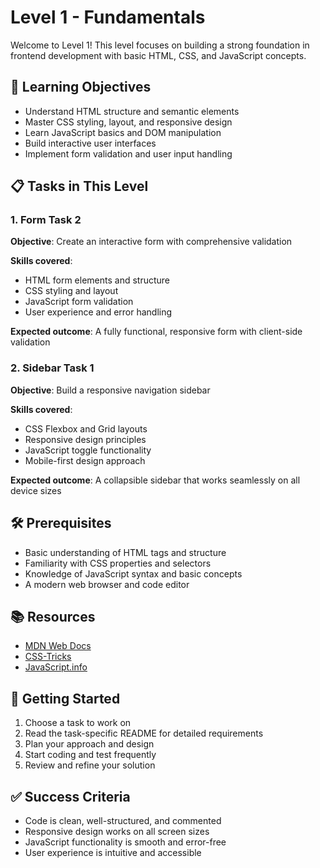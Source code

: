 # Level 1 - Fundamentals

Welcome to Level 1! This level focuses on building a strong foundation in frontend development with basic HTML, CSS, and JavaScript concepts.

## 🎯 Learning Objectives

- Understand HTML structure and semantic elements
- Master CSS styling, layout, and responsive design
- Learn JavaScript basics and DOM manipulation
- Build interactive user interfaces
- Implement form validation and user input handling

## 📋 Tasks in This Level

### 1. Form Task 2
**Objective**: Create an interactive form with comprehensive validation

**Skills covered**:
- HTML form elements and structure
- CSS styling and layout
- JavaScript form validation
- User experience and error handling

**Expected outcome**: A fully functional, responsive form with client-side validation

### 2. Sidebar Task 1
**Objective**: Build a responsive navigation sidebar

**Skills covered**:
- CSS Flexbox and Grid layouts
- Responsive design principles
- JavaScript toggle functionality
- Mobile-first design approach

**Expected outcome**: A collapsible sidebar that works seamlessly on all device sizes

## 🛠️ Prerequisites

- Basic understanding of HTML tags and structure
- Familiarity with CSS properties and selectors
- Knowledge of JavaScript syntax and basic concepts
- A modern web browser and code editor

## 📚 Resources

- [MDN Web Docs](https://developer.mozilla.org/)
- [CSS-Tricks](https://css-tricks.com/)
- [JavaScript.info](https://javascript.info/)

## 🚀 Getting Started

1. Choose a task to work on
2. Read the task-specific README for detailed requirements
3. Plan your approach and design
4. Start coding and test frequently
5. Review and refine your solution

## ✅ Success Criteria

- Code is clean, well-structured, and commented
- Responsive design works on all screen sizes
- JavaScript functionality is smooth and error-free
- User experience is intuitive and accessible
